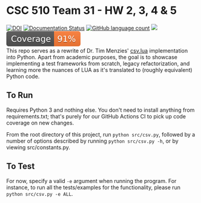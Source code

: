 # CSC 510 Team 31 - HW 2, 3, 4 & 5
[![DOI](https://zenodo.org/badge/530464314.svg)](https://zenodo.org/badge/latestdoi/530464314)
[![Documentation Status](https://readthedocs.org/projects/ansicolortags/badge/?version=latest)](https://github.com/CSC-510-Team-31/CSC_510-Team-31_HW2345/blob/main/README.md)
[![GitHub language count](https://img.shields.io/github/languages/count/vishalveerareddy/CSC_510-Team-31_HW1?style=flat-square)](https://docs.python.org/3/)
<a href="https://github.com/vishalveerareddy/CSC_510-Team-31_HW2345/actions"><img src="https://github.com/CSC-510-Team-31/CSC_510-Team-31_HW2345/actions/workflows/csv-test.yml/badge.svg"></a>
[![Coverage badge](https://raw.githubusercontent.com/CSC-510-Team-31/CSC_510-Team-31_HW2345/python-coverage-comment-action-data/badge.svg)](https://github.com/CSC_510-Team-31/CSC_510-Team-31_HW2345/tree/python-coverage-comment-action-data)
<br/>
This repo serves as a rewrite of Dr. Tim Menzies' [csv.lua](https://github.com/timm/lua/blob/main/src/csv.lua) implementation into Python. Apart from academic purposes, the goal is to showcase implementing a test frameworks from scratch, legacy refactorization, and learning more the nuances of LUA as it's translated to (roughly equivalent) Python code.

## To Run
Requires Python 3 and nothing else. You don't need to install anything from requirements.txt; that's purely for our GitHub Actions CI to pick up code coverage on new changes.

From the root directory of this project, run `python src/csv.py`, followed by a number of options described by running `python src/csv.py -h`, or by viewing src/constants.py.

## To Test
For now, specify a valid `-e` argument when running the program. For instance, to run all the tests/examples for the functionality, please run `python src/csv.py -e ALL`.
